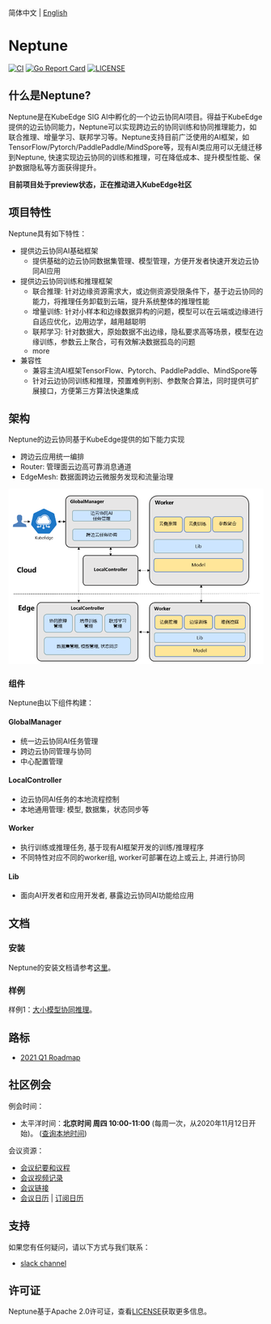 简体中文 | [English](./README.md)
# Neptune
[![CI](https://github.com/edgeai-neptune/neptune/workflows/CI/badge.svg?branch=main)](https://github.com/edgeai-neptune/neptune/actions)
[![Go Report Card](https://goreportcard.com/badge/github.com/edgeai-neptune/neptune)](https://goreportcard.com/report/github.com/edgeai-neptune/neptune)
[![LICENSE](https://img.shields.io/github/license/edgeai-neptune/neptune.svg?style=flat-square)](/LICENSE)

## 什么是Neptune?
Neptune是在KubeEdge SIG AI中孵化的一个边云协同AI项目。得益于KubeEdge提供的边云协同能力，Neptune可以实现跨边云的协同训练和协同推理能力，如联合推理、增量学习、联邦学习等。Neptune支持目前广泛使用的AI框架，如TensorFlow/Pytorch/PaddlePaddle/MindSpore等，现有AI类应用可以无缝迁移到Neptune, 快速实现边云协同的训练和推理，可在降低成本、提升模型性能、保护数据隐私等方面获得提升。

**目前项目处于preview状态，正在推动进入KubeEdge社区**

## 项目特性
Neptune具有如下特性：
* 提供边云协同AI基础框架
    * 提供基础的边云协同数据集管理、模型管理，方便开发者快速开发边云协同AI应用
* 提供边云协同训练和推理框架
    * 联合推理: 针对边缘资源需求大，或边侧资源受限条件下，基于边云协同的能力，将推理任务卸载到云端，提升系统整体的推理性能
    * 增量训练: 针对小样本和边缘数据异构的问题，模型可以在云端或边缘进行自适应优化，边用边学，越用越聪明
    * 联邦学习: 针对数据大，原始数据不出边缘，隐私要求高等场景，模型在边缘训练，参数云上聚合，可有效解决数据孤岛的问题
    * more
* 兼容性
    * 兼容主流AI框架TensorFlow、Pytorch、PaddlePaddle、MindSpore等
    * 针对云边协同训练和推理，预置难例判别、参数聚合算法，同时提供可扩展接口，方便第三方算法快速集成


## 架构
Neptune的边云协同基于KubeEdge提供的如下能力实现
* 跨边云应用统一编排
* Router: 管理面云边高可靠消息通道
* EdgeMesh: 数据面跨边云微服务发现和流量治理

<div align=center>
<img src="./docs/proposals/images/framework-zh.png"/>
</div>


### 组件
Neptune由以下组件构建：


#### GlobalManager
* 统一边云协同AI任务管理
* 跨边云协同管理与协同
* 中心配置管理

#### LocalController
* 边云协同AI任务的本地流程控制
* 本地通用管理: 模型, 数据集，状态同步等

#### Worker
* 执行训练或推理任务, 基于现有AI框架开发的训练/推理程序
* 不同特性对应不同的worker组, worker可部署在边上或云上, 并进行协同

#### Lib
* 面向AI开发者和应用开发者, 暴露边云协同AI功能给应用




## 文档
### 安装
Neptune的安装文档请参考[这里](/docs/setup/install.md)。

### 样例
样例1：[大小模型协同推理](/examples/helmet_detection_inference/README.md)。


## 路标

* [2021 Q1 Roadmap](./docs/roadmap.md#2021-q1-roadmap)

## 社区例会

例会时间：
- 太平洋时间：**北京时间 周四 10:00-11:00** (每周一次，从2020年11月12日开始)。
([查询本地时间](https://www.thetimezoneconverter.com/?t=10%3A00&tz=GMT%2B8&))

会议资源：
- [会议纪要和议程](https://docs.google.com/document/d/12n3kGUWTkAH4q2Wv5iCVGPTA_KRWav_eakbFrF9iAww/edit)
- [会议视频记录](https://www.youtube.com/playlist?list=PLQtlO1kVWGXkRGkjSrLGEPJODoPb8s5FM)
- [会议链接](https://zoom.us/j/4167237304)
- [会议日历](https://calendar.google.com/calendar/u/0/r?cid=Y19nODluOXAwOG05MzFiYWM3NmZsajgwZzEwOEBncm91cC5jYWxlbmRhci5nb29nbGUuY29t) | [订阅日历](https://calendar.google.com/calendar/u/0/r?cid=OHJqazhvNTE2dmZ0ZTIxcWlidmxhZTNsajRAZ3JvdXAuY2FsZW5kYXIuZ29vZ2xlLmNvbQ)

## 支持
<!--
如果您需要支持，请从 [故障排除指南](./docs/troubleshooting.md) 开始，然后按照我们概述的流程进行操作。
-->

如果您有任何疑问，请以下方式与我们联系：
- [slack channel](https://app.slack.com/client/TDZ5TGXQW/C01EG84REVB/details)

<!--
## 贡献

如果您有兴趣成为一个贡献者，也想参与到Neptune的代码开发中，
请查看[CONTRIBUTING](CONTRIBUTING.md)获取更多关于如何提交Patch和贡献的流程。
-->

## 许可证

Neptune基于Apache 2.0许可证，查看[LICENSE](LICENSE)获取更多信息。
